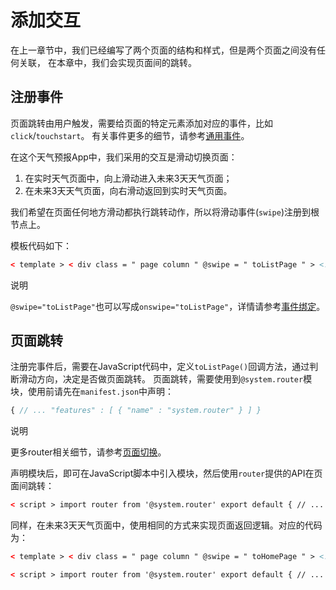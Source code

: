 <!-- 源地址: https://iot.mi.com/vela/quickapp/zh/guide/start/add-interactivity.html -->

# 添加交互

在上一章节中，我们已经编写了两个页面的结构和样式，但是两个页面之间没有任何关联， 在本章中，我们会实现页面间的跳转。

## 注册事件

页面跳转由用户触发，需要给页面的特定元素添加对应的事件，比如`click`/`touchstart`。 有关事件更多的细节，请参考[通用事件](</vela/quickapp/zh/components/general/events.html>)。

在这个天气预报App中，我们采用的交互是滑动切换页面：

  1. 在实时天气页面中，向上滑动进入未来3天天气页面；
  2. 在未来3天天气页面，向右滑动返回到实时天气页面。

我们希望在页面任何地方滑动都执行跳转动作，所以将滑动事件(`swipe`)注册到根节点上。

模板代码如下：
```html
< template > < div class = " page column " @swipe = " toListPage " > <!-- 页面其它内容 --> </ div > </ template >
```

说明

`@swipe="toListPage"`也可以写成`onswipe="toListPage"`，详情请参考[事件绑定](</vela/quickapp/zh/guide/framework/template/event.html>)。

## 页面跳转

注册完事件后，需要在JavaScript代码中，定义`toListPage()`回调方法，通过判断滑动方向，决定是否做页面跳转。 页面跳转，需要使用到`@system.router`模块，使用前请先在`manifest.json`中声明：
```js
{ // ... "features" : [ { "name" : "system.router" } ] }
```

说明

更多router相关细节，请参考[页面切换](</vela/quickapp/zh/guide/framework/page-switch.html>)。

声明模块后，即可在JavaScript脚本中引入模块，然后使用`router`提供的API在页面间跳转：
```html
< script > import router from '@system.router' export default { // ... toListPage (eve) { if (eve.direction === 'up') { router.push ({ uri : '/pages/list' }) } } } </ script >
```

同样，在未来3天天气页面中，使用相同的方式来实现页面返回逻辑。对应的代码为：
```html
< template > < div class = " page column " @swipe = " toHomePage " > <!-- 页面其它内容 --> </ div > </ template >
```

```html
< script > import router from '@system.router' export default { // ... toHomePage (eve) { if (eve.direction === 'right') { router.back () } } } </ script >
```
